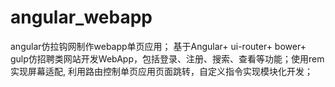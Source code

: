 # angular_webapp
angular仿拉钩网制作webapp单页应用；
基于Angular+ ui-router+ bower+ gulp仿招聘类网站开发WebApp，包括登录、注册、搜索、查看等功能；使用rem实现屏幕适配, 利用路由控制单页应用页面跳转，自定义指令实现模块化开发；
